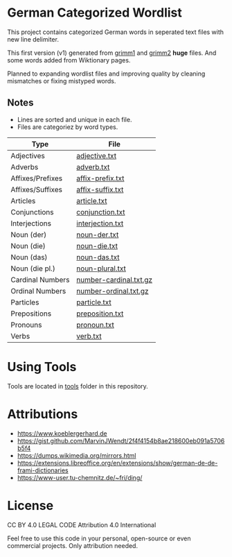 # German Categorized Wordlist

This project contains categorized German words in seperated text files with new line delimiter.

This first version (v1) generated from [grimm1](https://www.koeblergerhard.de/grimm1.htm) 
and [grimm2](https://www.koeblergerhard.de/grimm2.htm) **huge** files. And some words added 
from Wiktionary pages.

Planned to expanding wordlist files and improving quality by cleaning mismatches or fixing mistyped words.


## Notes
* Lines are sorted and unique in each file.
* Files are categoriez by word types.

| Type             | File                                                |
| ---------------- | --------------------------------------------------- |
| Adjectives       | [adjective.txt](v1/adjective.txt)                   |
| Adverbs          | [adverb.txt](v1/adverb.txt)                         |
| Affixes/Prefixes | [affix-prefix.txt](v1/affix-prefix.txt)             |
| Affixes/Suffixes | [affix-suffix.txt](v1/affix-suffix.txt)             |
| Articles         | [article.txt](v1/article.txt)                       |
| Conjunctions     | [conjunction.txt](v1/conjunction.txt)               |
| Interjections    | [interjection.txt](v1/interjection.txt)             |
| Noun (der)       | [noun-der.txt](v1/noun-der.txt)                     |
| Noun (die)       | [noun-die.txt](v1/noun-die.txt)                     |
| Noun (das)       | [noun-das.txt](v1/noun-das.txt)                     |
| Noun (die pl.)   | [noun-plural.txt](v1/noun-plural.txt)               |
| Cardinal Numbers | [number-cardinal.txt.gz](v1/number-cardinal.txt.gz) |
| Ordinal Numbers  | [number-ordinal.txt.gz](v1/number-ordinal.txt.gz)   |
| Particles        | [particle.txt](v1/particle.txt)                     |
| Prepositions     | [preposition.txt](v1/preposition.txt)               |
| Pronouns         | [pronoun.txt](v1/pronoun.txt)                       |
| Verbs            | [verb.txt](v1/verb.txt)                             |


# Using Tools
Tools are located in [tools](tools) folder in this repository.


# Attributions
* https://www.koeblergerhard.de
* https://gist.github.com/MarvinJWendt/2f4f4154b8ae218600eb091a5706b5f4
* https://dumps.wikimedia.org/mirrors.html
* https://extensions.libreoffice.org/en/extensions/show/german-de-de-frami-dictionaries
* https://www-user.tu-chemnitz.de/~fri/ding/


# License
CC BY 4.0 LEGAL CODE
Attribution 4.0 International

Feel free to use this code in your personal, open-source or even 
commercial projects. Only attribution needed.